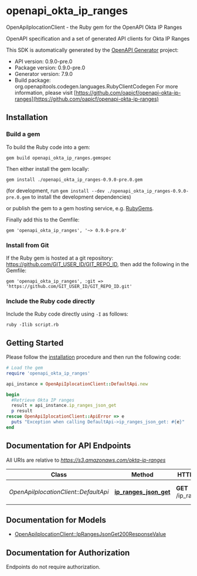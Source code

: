 # openapi_okta_ip_ranges

OpenApiIplocationClient - the Ruby gem for the OpenAPI Okta IP Ranges

OpenAPI specification and a set of generated API clients for Okta IP Ranges

This SDK is automatically generated by the [OpenAPI Generator](https://openapi-generator.tech) project:

- API version: 0.9.0-pre.0
- Package version: 0.9.0-pre.0
- Generator version: 7.9.0
- Build package: org.openapitools.codegen.languages.RubyClientCodegen
For more information, please visit [https://github.com/oapicf/openapi-okta-ip-ranges](https://github.com/oapicf/openapi-okta-ip-ranges)

## Installation

### Build a gem

To build the Ruby code into a gem:

```shell
gem build openapi_okta_ip_ranges.gemspec
```

Then either install the gem locally:

```shell
gem install ./openapi_okta_ip_ranges-0.9.0-pre.0.gem
```

(for development, run `gem install --dev ./openapi_okta_ip_ranges-0.9.0-pre.0.gem` to install the development dependencies)

or publish the gem to a gem hosting service, e.g. [RubyGems](https://rubygems.org/).

Finally add this to the Gemfile:

    gem 'openapi_okta_ip_ranges', '~> 0.9.0-pre.0'

### Install from Git

If the Ruby gem is hosted at a git repository: https://github.com/GIT_USER_ID/GIT_REPO_ID, then add the following in the Gemfile:

    gem 'openapi_okta_ip_ranges', :git => 'https://github.com/GIT_USER_ID/GIT_REPO_ID.git'

### Include the Ruby code directly

Include the Ruby code directly using `-I` as follows:

```shell
ruby -Ilib script.rb
```

## Getting Started

Please follow the [installation](#installation) procedure and then run the following code:

```ruby
# Load the gem
require 'openapi_okta_ip_ranges'

api_instance = OpenApiIplocationClient::DefaultApi.new

begin
  #Retrieve Okta IP ranges
  result = api_instance.ip_ranges_json_get
  p result
rescue OpenApiIplocationClient::ApiError => e
  puts "Exception when calling DefaultApi->ip_ranges_json_get: #{e}"
end

```

## Documentation for API Endpoints

All URIs are relative to *https://s3.amazonaws.com/okta-ip-ranges*

Class | Method | HTTP request | Description
------------ | ------------- | ------------- | -------------
*OpenApiIplocationClient::DefaultApi* | [**ip_ranges_json_get**](docs/DefaultApi.md#ip_ranges_json_get) | **GET** /ip_ranges.json | Retrieve Okta IP ranges


## Documentation for Models

 - [OpenApiIplocationClient::IpRangesJsonGet200ResponseValue](docs/IpRangesJsonGet200ResponseValue.md)


## Documentation for Authorization

Endpoints do not require authorization.

